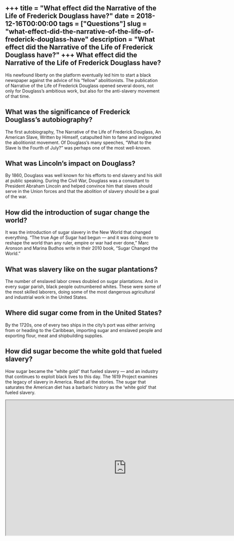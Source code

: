 +++
title = "What effect did the Narrative of the Life of Frederick Douglass have?"
date = 2018-12-16T00:00:00
tags = ["Questions"]
slug = "what-effect-did-the-narrative-of-the-life-of-frederick-douglass-have"
description = "What effect did the Narrative of the Life of Frederick Douglass have?"
+++
What effect did the Narrative of the Life of Frederick Douglass have?
---------------------------------------------------------------------

His newfound liberty on the platform eventually led him to start a black newspaper against the advice of his “fellow” abolitionists. The publication of Narrative of the Life of Frederick Douglass opened several doors, not only for Douglass’s ambitious work, but also for the anti-slavery movement of that time.

What was the significance of Frederick Douglass’s autobiography?
----------------------------------------------------------------

The first autobiography, The Narrative of the Life of Frederick Douglass, An American Slave, Written by Himself, catapulted him to fame and invigorated the abolitionist movement. Of Douglass’s many speeches, “What to the Slave Is the Fourth of July?” was perhaps one of the most well-known.

What was Lincoln’s impact on Douglass?
--------------------------------------

By 1860, Douglass was well known for his efforts to end slavery and his skill at public speaking. During the Civil War, Douglass was a consultant to President Abraham Lincoln and helped convince him that slaves should serve in the Union forces and that the abolition of slavery should be a goal of the war.

How did the introduction of sugar change the world?
---------------------------------------------------

It was the introduction of sugar slavery in the New World that changed everything. “The true Age of Sugar had begun — and it was doing more to reshape the world than any ruler, empire or war had ever done,” Marc Aronson and Marina Budhos write in their 2010 book, “Sugar Changed the World.”

What was slavery like on the sugar plantations?
-----------------------------------------------

The number of enslaved labor crews doubled on sugar plantations. And in every sugar parish, black people outnumbered whites. These were some of the most skilled laborers, doing some of the most dangerous agricultural and industrial work in the United States.

Where did sugar come from in the United States?
-----------------------------------------------

By the 1720s, one of every two ships in the city’s port was either arriving from or heading to the Caribbean, importing sugar and enslaved people and exporting flour, meat and shipbuilding supplies.

How did sugar become the white gold that fueled slavery?
--------------------------------------------------------

How sugar became the “white gold” that fueled slavery — and an industry that continues to exploit black lives to this day. The 1619 Project examines the legacy of slavery in America. Read all the stories. The sugar that saturates the American diet has a barbaric history as the ‘white gold’ that fueled slavery.

<iframe allow="accelerometer; autoplay; clipboard-write; encrypted-media; gyroscope; picture-in-picture" allowfullscreen="" class="__youtube_prefs__  epyt-is-override  no-lazyload" data-no-lazy="1" data-origheight="433" data-origwidth="770" data-skipgform_ajax_framebjll="" height="433" id="_ytid_67326" loading="lazy" src="https://www.youtube.com/embed/AZQrw3caM3w?enablejsapi=1&autoplay=0&cc_load_policy=0&cc_lang_pref=&iv_load_policy=1&loop=0&modestbranding=0&rel=1&fs=1&playsinline=0&autohide=2&theme=dark&color=red&controls=1&" title="YouTube player" width="770"></iframe>
